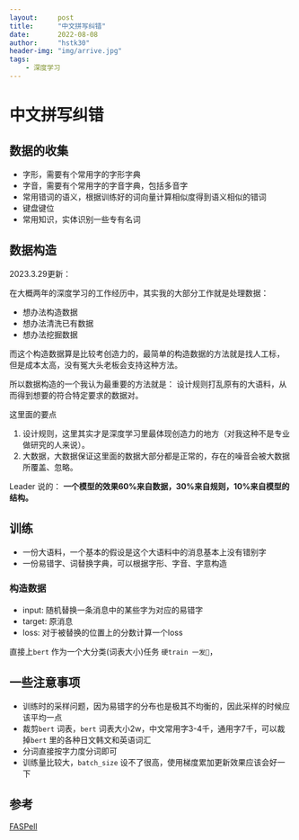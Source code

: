 ```yaml
---
layout:     post
title:      "中文拼写纠错"
date:       2022-08-08
author:     "hstk30"
header-img: "img/arrive.jpg"
tags:
    - 深度学习
--- 
```


# 中文拼写纠错

## 数据的收集

- 字形，需要有个常用字的字形字典
- 字音，需要有个常用字的字音字典，包括多音字
- 常用错词的语义，根据训练好的词向量计算相似度得到语义相似的错词
- 键盘键位
- 常用知识，实体识别一些专有名词


## 数据构造

2023.3.29更新：

在大概两年的深度学习的工作经历中，其实我的大部分工作就是处理数据：

- 想办法构造数据
- 想办法清洗已有数据
- 想办法挖掘数据


而这个构造数据算是比较考创造力的，最简单的构造数据的方法就是找人工标，
但是成本太高，没有冤大头老板会支持这种方法。

所以数据构造的一个我认为最重要的方法就是：
设计规则打乱原有的大语料，从而得到想要的符合特定要求的数据对。

这里面的要点

1. 设计规则，这里其实才是深度学习里最体现创造力的地方（对我这种不是专业做研究的人来说）。
2. 大数据，大数据保证这里面的数据大部分都是正常的，存在的噪音会被大数据所覆盖、忽略。


Leader 说的： **一个模型的效果60%来自数据，30%来自规则，10%来自模型的结构。**


## 训练

- 一份大语料，一个基本的假设是这个大语料中的消息基本上没有错别字
- 一份易错字、词替换字典，可以根据字形、字音、字意构造


### 构造数据

- input: 随机替换一条消息中的某些字为对应的易错字
- target: 原消息
- loss: 对于被替换的位置上的分数计算一个loss

直接上`bert` 作为一个大分类(词表大小)任务 `硬train 一发👊`，


## 一些注意事项

- 训练时的采样问题，因为易错字的分布也是极其不均衡的，因此采样的时候应该平均一点
- 裁剪`bert` 词表，`bert` 词表大小2w，中文常用字3-4千，通用字7千，可以裁掉`bert` 里的各种日文韩文和英语词汇
- 分词直接按字力度分词即可
- 训练量比较大，`batch_size` 设不了很高，使用梯度累加更新效果应该会好一下

## 参考

[FASPell](https://aclanthology.org/D19-5522/)

